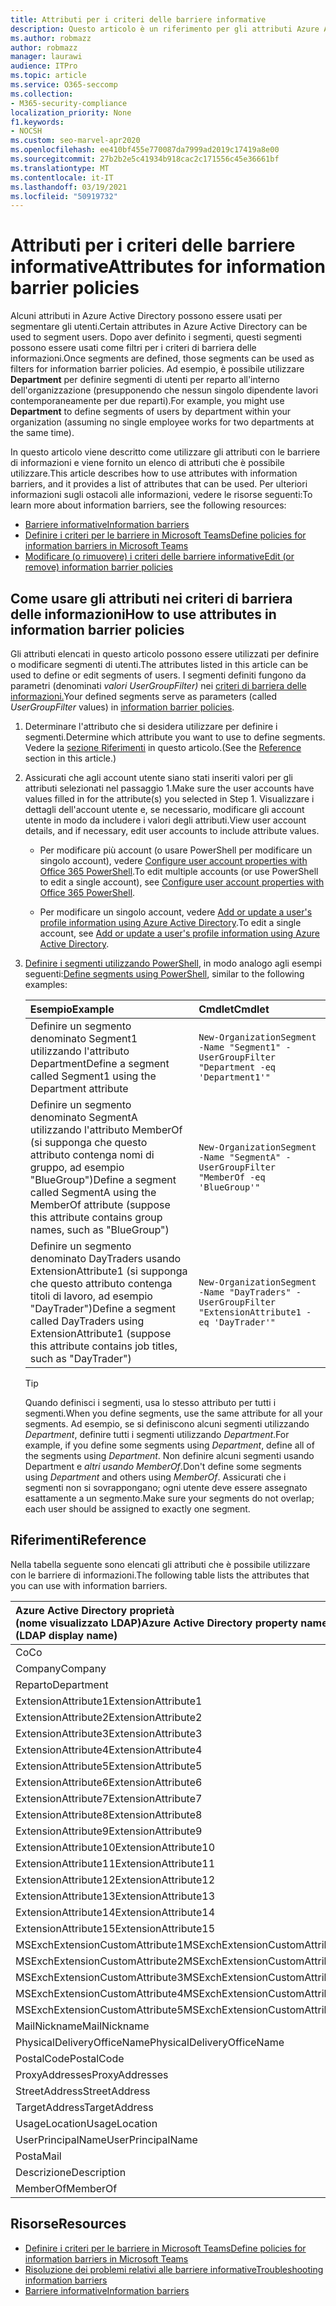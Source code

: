 ```yaml
---
title: Attributi per i criteri delle barriere informative
description: Questo articolo è un riferimento per gli attributi Azure Active Directory account utente che è possibile utilizzare per definire i segmenti di barriera delle informazioni.
ms.author: robmazz
author: robmazz
manager: laurawi
audience: ITPro
ms.topic: article
ms.service: O365-seccomp
ms.collection:
- M365-security-compliance
localization_priority: None
f1.keywords:
- NOCSH
ms.custom: seo-marvel-apr2020
ms.openlocfilehash: ee410bf455e770087da7999ad2019c17419a8e00
ms.sourcegitcommit: 27b2b2e5c41934b918cac2c171556c45e36661bf
ms.translationtype: MT
ms.contentlocale: it-IT
ms.lasthandoff: 03/19/2021
ms.locfileid: "50919732"
---
```

# <a name="attributes-for-information-barrier-policies"></a><span data-ttu-id="bf6fe-103">Attributi per i criteri delle barriere informative</span><span class="sxs-lookup"><span data-stu-id="bf6fe-103">Attributes for information barrier policies</span></span>

<span data-ttu-id="bf6fe-104">Alcuni attributi in Azure Active Directory possono essere usati per segmentare gli utenti.</span><span class="sxs-lookup"><span data-stu-id="bf6fe-104">Certain attributes in Azure Active Directory can be used to segment users.</span></span> <span data-ttu-id="bf6fe-105">Dopo aver definito i segmenti, questi segmenti possono essere usati come filtri per i criteri di barriera delle informazioni.</span><span class="sxs-lookup"><span data-stu-id="bf6fe-105">Once segments are defined, those segments can be used as filters for information barrier policies.</span></span> <span data-ttu-id="bf6fe-106">Ad esempio, è possibile utilizzare **Department** per definire segmenti di utenti per reparto all'interno dell'organizzazione (presupponendo che nessun singolo dipendente lavori contemporaneamente per due reparti).</span><span class="sxs-lookup"><span data-stu-id="bf6fe-106">For example, you might use **Department** to define segments of users by department within your organization (assuming no single employee works for two departments at the same time).</span></span>

<span data-ttu-id="bf6fe-107">In questo articolo viene descritto come utilizzare gli attributi con le barriere di informazioni e viene fornito un elenco di attributi che è possibile utilizzare.</span><span class="sxs-lookup"><span data-stu-id="bf6fe-107">This article describes how to use attributes with information barriers, and it provides a list of attributes that can be used.</span></span> <span data-ttu-id="bf6fe-108">Per ulteriori informazioni sugli ostacoli alle informazioni, vedere le risorse seguenti:</span><span class="sxs-lookup"><span data-stu-id="bf6fe-108">To learn more about information barriers, see the following resources:</span></span>

- [<span data-ttu-id="bf6fe-109">Barriere informative</span><span class="sxs-lookup"><span data-stu-id="bf6fe-109">Information barriers</span></span>](information-barriers.md)
- [<span data-ttu-id="bf6fe-110">Definire i criteri per le barriere in Microsoft Teams</span><span class="sxs-lookup"><span data-stu-id="bf6fe-110">Define policies for information barriers in Microsoft Teams</span></span>](information-barriers-policies.md)
- [<span data-ttu-id="bf6fe-111">Modificare (o rimuovere) i criteri delle barriere informative</span><span class="sxs-lookup"><span data-stu-id="bf6fe-111">Edit (or remove) information barrier policies</span></span>](information-barriers-edit-segments-policies.md)

## <a name="how-to-use-attributes-in-information-barrier-policies"></a><span data-ttu-id="bf6fe-112">Come usare gli attributi nei criteri di barriera delle informazioni</span><span class="sxs-lookup"><span data-stu-id="bf6fe-112">How to use attributes in information barrier policies</span></span>

<span data-ttu-id="bf6fe-113">Gli attributi elencati in questo articolo possono essere utilizzati per definire o modificare segmenti di utenti.</span><span class="sxs-lookup"><span data-stu-id="bf6fe-113">The attributes listed in this article can be used to define or edit segments of users.</span></span> <span data-ttu-id="bf6fe-114">I segmenti definiti fungono da parametri (denominati *valori UserGroupFilter)* nei [criteri di barriera delle informazioni.](information-barriers-policies.md)</span><span class="sxs-lookup"><span data-stu-id="bf6fe-114">Your defined segments serve as parameters (called *UserGroupFilter* values) in [information barrier policies](information-barriers-policies.md).</span></span>

1. <span data-ttu-id="bf6fe-115">Determinare l'attributo che si desidera utilizzare per definire i segmenti.</span><span class="sxs-lookup"><span data-stu-id="bf6fe-115">Determine which attribute you want to use to define segments.</span></span> <span data-ttu-id="bf6fe-116">Vedere la [sezione Riferimenti](#reference) in questo articolo.</span><span class="sxs-lookup"><span data-stu-id="bf6fe-116">(See the [Reference](#reference) section in this article.)</span></span>

2. <span data-ttu-id="bf6fe-117">Assicurati che agli account utente siano stati inseriti valori per gli attributi selezionati nel passaggio 1.</span><span class="sxs-lookup"><span data-stu-id="bf6fe-117">Make sure the user accounts have values filled in for the attribute(s) you selected in Step 1.</span></span> <span data-ttu-id="bf6fe-118">Visualizzare i dettagli dell'account utente e, se necessario, modificare gli account utente in modo da includere i valori degli attributi.</span><span class="sxs-lookup"><span data-stu-id="bf6fe-118">View user account details, and if necessary, edit user accounts to include attribute values.</span></span> 

    - <span data-ttu-id="bf6fe-119">Per modificare più account (o usare PowerShell per modificare un singolo account), vedere [Configure user account properties with Office 365 PowerShell](../enterprise/configure-user-account-properties-with-microsoft-365-powershell.md).</span><span class="sxs-lookup"><span data-stu-id="bf6fe-119">To edit multiple accounts (or use PowerShell to edit a single account), see [Configure user account properties with Office 365 PowerShell](../enterprise/configure-user-account-properties-with-microsoft-365-powershell.md).</span></span>

    - <span data-ttu-id="bf6fe-120">Per modificare un singolo account, vedere [Add or update a user's profile information using Azure Active Directory](/azure/active-directory/fundamentals/active-directory-users-profile-azure-portal).</span><span class="sxs-lookup"><span data-stu-id="bf6fe-120">To edit a single account, see [Add or update a user's profile information using Azure Active Directory](/azure/active-directory/fundamentals/active-directory-users-profile-azure-portal).</span></span>

3. <span data-ttu-id="bf6fe-121">[Definire i segmenti utilizzando PowerShell](information-barriers-policies.md#define-segments-using-powershell), in modo analogo agli esempi seguenti:</span><span class="sxs-lookup"><span data-stu-id="bf6fe-121">[Define segments using PowerShell](information-barriers-policies.md#define-segments-using-powershell), similar to the following examples:</span></span>

    |<span data-ttu-id="bf6fe-122">**Esempio**</span><span class="sxs-lookup"><span data-stu-id="bf6fe-122">**Example**</span></span>|<span data-ttu-id="bf6fe-123">**Cmdlet**</span><span class="sxs-lookup"><span data-stu-id="bf6fe-123">**Cmdlet**</span></span>|
    |:----------|:---------|
    | <span data-ttu-id="bf6fe-124">Definire un segmento denominato Segment1 utilizzando l'attributo Department</span><span class="sxs-lookup"><span data-stu-id="bf6fe-124">Define a segment called Segment1 using the Department attribute</span></span> | `New-OrganizationSegment -Name "Segment1" -UserGroupFilter "Department -eq 'Department1'"` |
    | <span data-ttu-id="bf6fe-125">Definire un segmento denominato SegmentA utilizzando l'attributo MemberOf (si supponga che questo attributo contenga nomi di gruppo, ad esempio "BlueGroup")</span><span class="sxs-lookup"><span data-stu-id="bf6fe-125">Define a segment called SegmentA using the MemberOf attribute (suppose this attribute contains group names, such as "BlueGroup")</span></span> | `New-OrganizationSegment -Name "SegmentA" -UserGroupFilter "MemberOf -eq 'BlueGroup'"` |
    | <span data-ttu-id="bf6fe-126">Definire un segmento denominato DayTraders usando ExtensionAttribute1 (si supponga che questo attributo contenga titoli di lavoro, ad esempio "DayTrader")</span><span class="sxs-lookup"><span data-stu-id="bf6fe-126">Define a segment called DayTraders using ExtensionAttribute1 (suppose this attribute contains job titles, such as "DayTrader")</span></span> | `New-OrganizationSegment -Name "DayTraders" -UserGroupFilter "ExtensionAttribute1 -eq 'DayTrader'"` |

    > [!TIP]
    > <span data-ttu-id="bf6fe-127">Quando definisci i segmenti, usa lo stesso attributo per tutti i segmenti.</span><span class="sxs-lookup"><span data-stu-id="bf6fe-127">When you define segments, use the same attribute for all your segments.</span></span> <span data-ttu-id="bf6fe-128">Ad esempio, se si definiscono alcuni segmenti utilizzando *Department*, definire tutti i segmenti utilizzando *Department*.</span><span class="sxs-lookup"><span data-stu-id="bf6fe-128">For example, if you define some segments using *Department*, define all of the segments using *Department*.</span></span> <span data-ttu-id="bf6fe-129">Non definire alcuni segmenti usando Department e *altri* *usando MemberOf*.</span><span class="sxs-lookup"><span data-stu-id="bf6fe-129">Don't define some segments using *Department* and others using *MemberOf*.</span></span> <span data-ttu-id="bf6fe-130">Assicurati che i segmenti non si sovrappongano; ogni utente deve essere assegnato esattamente a un segmento.</span><span class="sxs-lookup"><span data-stu-id="bf6fe-130">Make sure your segments do not overlap; each user should be assigned to exactly one segment.</span></span>

## <a name="reference"></a><span data-ttu-id="bf6fe-131">Riferimenti</span><span class="sxs-lookup"><span data-stu-id="bf6fe-131">Reference</span></span>

<span data-ttu-id="bf6fe-132">Nella tabella seguente sono elencati gli attributi che è possibile utilizzare con le barriere di informazioni.</span><span class="sxs-lookup"><span data-stu-id="bf6fe-132">The following table lists the attributes that you can use with information barriers.</span></span>

|<span data-ttu-id="bf6fe-133">**Azure Active Directory proprietà <br/> (nome visualizzato LDAP)**</span><span class="sxs-lookup"><span data-stu-id="bf6fe-133">**Azure Active Directory property name<br/>(LDAP display name)**</span></span>|<span data-ttu-id="bf6fe-134">**Exchange proprietà**</span><span class="sxs-lookup"><span data-stu-id="bf6fe-134">**Exchange property name**</span></span>|
|:---------------------------------------------------------------|:-------------------------|
| <span data-ttu-id="bf6fe-135">Co</span><span class="sxs-lookup"><span data-stu-id="bf6fe-135">Co</span></span> | <span data-ttu-id="bf6fe-136">Co</span><span class="sxs-lookup"><span data-stu-id="bf6fe-136">Co</span></span> |
| <span data-ttu-id="bf6fe-137">Company</span><span class="sxs-lookup"><span data-stu-id="bf6fe-137">Company</span></span> | <span data-ttu-id="bf6fe-138">Company</span><span class="sxs-lookup"><span data-stu-id="bf6fe-138">Company</span></span> |
| <span data-ttu-id="bf6fe-139">Reparto</span><span class="sxs-lookup"><span data-stu-id="bf6fe-139">Department</span></span> | <span data-ttu-id="bf6fe-140">Reparto</span><span class="sxs-lookup"><span data-stu-id="bf6fe-140">Department</span></span> |
| <span data-ttu-id="bf6fe-141">ExtensionAttribute1</span><span class="sxs-lookup"><span data-stu-id="bf6fe-141">ExtensionAttribute1</span></span> | <span data-ttu-id="bf6fe-142">CustomAttribute1</span><span class="sxs-lookup"><span data-stu-id="bf6fe-142">CustomAttribute1</span></span> |
| <span data-ttu-id="bf6fe-143">ExtensionAttribute2</span><span class="sxs-lookup"><span data-stu-id="bf6fe-143">ExtensionAttribute2</span></span> | <span data-ttu-id="bf6fe-144">CustomAttribute2</span><span class="sxs-lookup"><span data-stu-id="bf6fe-144">CustomAttribute2</span></span> |
| <span data-ttu-id="bf6fe-145">ExtensionAttribute3</span><span class="sxs-lookup"><span data-stu-id="bf6fe-145">ExtensionAttribute3</span></span> | <span data-ttu-id="bf6fe-146">CustomAttribute3</span><span class="sxs-lookup"><span data-stu-id="bf6fe-146">CustomAttribute3</span></span> |
| <span data-ttu-id="bf6fe-147">ExtensionAttribute4</span><span class="sxs-lookup"><span data-stu-id="bf6fe-147">ExtensionAttribute4</span></span> | <span data-ttu-id="bf6fe-148">CustomAttribute4</span><span class="sxs-lookup"><span data-stu-id="bf6fe-148">CustomAttribute4</span></span> |
| <span data-ttu-id="bf6fe-149">ExtensionAttribute5</span><span class="sxs-lookup"><span data-stu-id="bf6fe-149">ExtensionAttribute5</span></span> | <span data-ttu-id="bf6fe-150">CustomAttribute5</span><span class="sxs-lookup"><span data-stu-id="bf6fe-150">CustomAttribute5</span></span> |
| <span data-ttu-id="bf6fe-151">ExtensionAttribute6</span><span class="sxs-lookup"><span data-stu-id="bf6fe-151">ExtensionAttribute6</span></span> | <span data-ttu-id="bf6fe-152">CustomAttribute6</span><span class="sxs-lookup"><span data-stu-id="bf6fe-152">CustomAttribute6</span></span> |
| <span data-ttu-id="bf6fe-153">ExtensionAttribute7</span><span class="sxs-lookup"><span data-stu-id="bf6fe-153">ExtensionAttribute7</span></span> | <span data-ttu-id="bf6fe-154">CustomAttribute7</span><span class="sxs-lookup"><span data-stu-id="bf6fe-154">CustomAttribute7</span></span> |
| <span data-ttu-id="bf6fe-155">ExtensionAttribute8</span><span class="sxs-lookup"><span data-stu-id="bf6fe-155">ExtensionAttribute8</span></span> | <span data-ttu-id="bf6fe-156">CustomAttribute8</span><span class="sxs-lookup"><span data-stu-id="bf6fe-156">CustomAttribute8</span></span> |
| <span data-ttu-id="bf6fe-157">ExtensionAttribute9</span><span class="sxs-lookup"><span data-stu-id="bf6fe-157">ExtensionAttribute9</span></span> | <span data-ttu-id="bf6fe-158">CustomAttribute9</span><span class="sxs-lookup"><span data-stu-id="bf6fe-158">CustomAttribute9</span></span> |
| <span data-ttu-id="bf6fe-159">ExtensionAttribute10</span><span class="sxs-lookup"><span data-stu-id="bf6fe-159">ExtensionAttribute10</span></span> | <span data-ttu-id="bf6fe-160">CustomAttribute10</span><span class="sxs-lookup"><span data-stu-id="bf6fe-160">CustomAttribute10</span></span> |
| <span data-ttu-id="bf6fe-161">ExtensionAttribute11</span><span class="sxs-lookup"><span data-stu-id="bf6fe-161">ExtensionAttribute11</span></span> | <span data-ttu-id="bf6fe-162">CustomAttribute11</span><span class="sxs-lookup"><span data-stu-id="bf6fe-162">CustomAttribute11</span></span> |
| <span data-ttu-id="bf6fe-163">ExtensionAttribute12</span><span class="sxs-lookup"><span data-stu-id="bf6fe-163">ExtensionAttribute12</span></span> | <span data-ttu-id="bf6fe-164">CustomAttribute12</span><span class="sxs-lookup"><span data-stu-id="bf6fe-164">CustomAttribute12</span></span> |
| <span data-ttu-id="bf6fe-165">ExtensionAttribute13</span><span class="sxs-lookup"><span data-stu-id="bf6fe-165">ExtensionAttribute13</span></span> | <span data-ttu-id="bf6fe-166">CustomAttribute13</span><span class="sxs-lookup"><span data-stu-id="bf6fe-166">CustomAttribute13</span></span> |
| <span data-ttu-id="bf6fe-167">ExtensionAttribute14</span><span class="sxs-lookup"><span data-stu-id="bf6fe-167">ExtensionAttribute14</span></span> | <span data-ttu-id="bf6fe-168">CustomAttribute14</span><span class="sxs-lookup"><span data-stu-id="bf6fe-168">CustomAttribute14</span></span> |
| <span data-ttu-id="bf6fe-169">ExtensionAttribute15</span><span class="sxs-lookup"><span data-stu-id="bf6fe-169">ExtensionAttribute15</span></span> | <span data-ttu-id="bf6fe-170">CustomAttribute15</span><span class="sxs-lookup"><span data-stu-id="bf6fe-170">CustomAttribute15</span></span> |
| <span data-ttu-id="bf6fe-171">MSExchExtensionCustomAttribute1</span><span class="sxs-lookup"><span data-stu-id="bf6fe-171">MSExchExtensionCustomAttribute1</span></span> | <span data-ttu-id="bf6fe-172">ExtensionCustomAttribute1</span><span class="sxs-lookup"><span data-stu-id="bf6fe-172">ExtensionCustomAttribute1</span></span> |
| <span data-ttu-id="bf6fe-173">MSExchExtensionCustomAttribute2</span><span class="sxs-lookup"><span data-stu-id="bf6fe-173">MSExchExtensionCustomAttribute2</span></span> | <span data-ttu-id="bf6fe-174">ExtensionCustomAttribute2</span><span class="sxs-lookup"><span data-stu-id="bf6fe-174">ExtensionCustomAttribute2</span></span> |
| <span data-ttu-id="bf6fe-175">MSExchExtensionCustomAttribute3</span><span class="sxs-lookup"><span data-stu-id="bf6fe-175">MSExchExtensionCustomAttribute3</span></span> | <span data-ttu-id="bf6fe-176">ExtensionCustomAttribute3</span><span class="sxs-lookup"><span data-stu-id="bf6fe-176">ExtensionCustomAttribute3</span></span> |
| <span data-ttu-id="bf6fe-177">MSExchExtensionCustomAttribute4</span><span class="sxs-lookup"><span data-stu-id="bf6fe-177">MSExchExtensionCustomAttribute4</span></span> | <span data-ttu-id="bf6fe-178">ExtensionCustomAttribute4</span><span class="sxs-lookup"><span data-stu-id="bf6fe-178">ExtensionCustomAttribute4</span></span> |
| <span data-ttu-id="bf6fe-179">MSExchExtensionCustomAttribute5</span><span class="sxs-lookup"><span data-stu-id="bf6fe-179">MSExchExtensionCustomAttribute5</span></span> | <span data-ttu-id="bf6fe-180">ExtensionCustomAttribute5</span><span class="sxs-lookup"><span data-stu-id="bf6fe-180">ExtensionCustomAttribute5</span></span> |
| <span data-ttu-id="bf6fe-181">MailNickname</span><span class="sxs-lookup"><span data-stu-id="bf6fe-181">MailNickname</span></span> | <span data-ttu-id="bf6fe-182">Alias</span><span class="sxs-lookup"><span data-stu-id="bf6fe-182">Alias</span></span> |
| <span data-ttu-id="bf6fe-183">PhysicalDeliveryOfficeName</span><span class="sxs-lookup"><span data-stu-id="bf6fe-183">PhysicalDeliveryOfficeName</span></span> | <span data-ttu-id="bf6fe-184">Office</span><span class="sxs-lookup"><span data-stu-id="bf6fe-184">Office</span></span> |
| <span data-ttu-id="bf6fe-185">PostalCode</span><span class="sxs-lookup"><span data-stu-id="bf6fe-185">PostalCode</span></span> | <span data-ttu-id="bf6fe-186">PostalCode</span><span class="sxs-lookup"><span data-stu-id="bf6fe-186">PostalCode</span></span> |
| <span data-ttu-id="bf6fe-187">ProxyAddresses</span><span class="sxs-lookup"><span data-stu-id="bf6fe-187">ProxyAddresses</span></span> | <span data-ttu-id="bf6fe-188">EmailAddresses</span><span class="sxs-lookup"><span data-stu-id="bf6fe-188">EmailAddresses</span></span> |
| <span data-ttu-id="bf6fe-189">StreetAddress</span><span class="sxs-lookup"><span data-stu-id="bf6fe-189">StreetAddress</span></span> | <span data-ttu-id="bf6fe-190">StreetAddress</span><span class="sxs-lookup"><span data-stu-id="bf6fe-190">StreetAddress</span></span> |
| <span data-ttu-id="bf6fe-191">TargetAddress</span><span class="sxs-lookup"><span data-stu-id="bf6fe-191">TargetAddress</span></span> | <span data-ttu-id="bf6fe-192">ExternalEmailAddress</span><span class="sxs-lookup"><span data-stu-id="bf6fe-192">ExternalEmailAddress</span></span> |
| <span data-ttu-id="bf6fe-193">UsageLocation</span><span class="sxs-lookup"><span data-stu-id="bf6fe-193">UsageLocation</span></span> | <span data-ttu-id="bf6fe-194">UsageLocation</span><span class="sxs-lookup"><span data-stu-id="bf6fe-194">UsageLocation</span></span> |
| <span data-ttu-id="bf6fe-195">UserPrincipalName</span><span class="sxs-lookup"><span data-stu-id="bf6fe-195">UserPrincipalName</span></span> | <span data-ttu-id="bf6fe-196">UserPrincipalName</span><span class="sxs-lookup"><span data-stu-id="bf6fe-196">UserPrincipalName</span></span> |
| <span data-ttu-id="bf6fe-197">Posta</span><span class="sxs-lookup"><span data-stu-id="bf6fe-197">Mail</span></span> | <span data-ttu-id="bf6fe-198">WindowsEmailAddress</span><span class="sxs-lookup"><span data-stu-id="bf6fe-198">WindowsEmailAddress</span></span> |
| <span data-ttu-id="bf6fe-199">Descrizione</span><span class="sxs-lookup"><span data-stu-id="bf6fe-199">Description</span></span> | <span data-ttu-id="bf6fe-200">Descrizione</span><span class="sxs-lookup"><span data-stu-id="bf6fe-200">Description</span></span> |
| <span data-ttu-id="bf6fe-201">MemberOf</span><span class="sxs-lookup"><span data-stu-id="bf6fe-201">MemberOf</span></span> | <span data-ttu-id="bf6fe-202">MemberOfGroup</span><span class="sxs-lookup"><span data-stu-id="bf6fe-202">MemberOfGroup</span></span> |

## <a name="resources"></a><span data-ttu-id="bf6fe-203">Risorse</span><span class="sxs-lookup"><span data-stu-id="bf6fe-203">Resources</span></span>

- [<span data-ttu-id="bf6fe-204">Definire i criteri per le barriere in Microsoft Teams</span><span class="sxs-lookup"><span data-stu-id="bf6fe-204">Define policies for information barriers in Microsoft Teams</span></span>](information-barriers-policies.md)
- [<span data-ttu-id="bf6fe-205">Risoluzione dei problemi relativi alle barriere informative</span><span class="sxs-lookup"><span data-stu-id="bf6fe-205">Troubleshooting information barriers</span></span>](information-barriers-troubleshooting.md)
- [<span data-ttu-id="bf6fe-206">Barriere informative</span><span class="sxs-lookup"><span data-stu-id="bf6fe-206">Information barriers</span></span>](information-barriers.md)